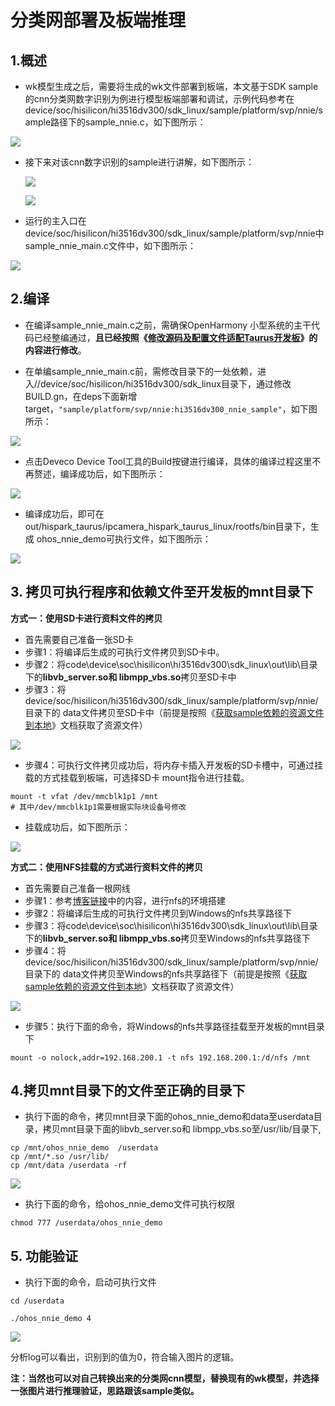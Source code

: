 # 分类网部署及板端推理

## 1.概述

* wk模型生成之后，需要将生成的wk文件部署到板端，本文基于SDK sample的cnn分类网数字识别为例进行模型板端部署和调试，示例代码参考在device/soc/hisilicon/hi3516dv300/sdk_linux/sample/platform/svp/nnie/sample路径下的sample_nnie.c，如下图所示：

![](./figures/hispark_taurus_nnie_sample/142sample_nnie%E7%9A%84%E5%88%86%E7%B1%BB%E7%BD%91.png)

* 接下来对该cnn数字识别的sample进行讲解，如下图所示：

  ![](./figures/hispark_taurus_store_sample/099%E8%AE%B2%E8%A7%A3%E6%95%B0%E5%AD%97%E8%AF%86%E5%88%AB.png)

  ![](./figures/hispark_taurus_store_sample/100%E8%AE%B2%E8%A7%A3%E6%95%B0%E5%AD%97%E8%AF%86%E5%88%AB.png)

* 运行的主入口在device/soc/hisilicon/hi3516dv300/sdk_linux/sample/platform/svp/nnie中sample_nnie_main.c文件中，如下图所示：

![](./figures/hispark_taurus_nnie_sample/143sample_nnie_main%E7%9A%84%E5%88%86%E7%B1%BB%E7%BD%91.png)

## 2.编译

* 在编译sample_nnie_main.c之前，需确保OpenHarmony 小型系统的主干代码已经整编通过，**且已经按照《[修改源码及配置文件适配Taurus开发板](2.2.1.%E4%BF%AE%E6%94%B9%E6%BA%90%E7%A0%81%E5%8F%8A%E9%85%8D%E7%BD%AE%E6%96%87%E4%BB%B6%E9%80%82%E9%85%8DTaurus%E5%BC%80%E5%8F%91%E6%9D%BF.md)》的内容进行修改**。

* 在单编sample_nnie_main.c前，需修改目录下的一处依赖，进入//device/soc/hisilicon/hi3516dv300/sdk_linux目录下，通过修改BUILD.gn，在deps下面新增target，``"sample/platform/svp/nnie:hi3516dv300_nnie_sample"``，如下图所示：

![](./figures/hispark_taurus_nnie_sample/144sample_nnie%E7%9A%84buildgn%E4%BF%AE%E6%94%B9.png)

* 点击Deveco Device Tool工具的Build按键进行编译，具体的编译过程这里不再赘述，编译成功后，如下图所示：

![](./figures/hispark_taurus_helloworld_sample/0002-build%20success.png)

* 编译成功后，即可在out/hispark_taurus/ipcamera_hispark_taurus_linux/rootfs/bin目录下，生成 ohos_nnie_demo可执行文件，如下图所示：

![](./figures/hispark_taurus_nnie_sample/146%E7%94%9F%E6%88%90nnie%E7%9A%84%E5%8F%AF%E6%89%A7%E8%A1%8C%E7%A8%8B%E5%BA%8F.png)

## 3. 拷贝可执行程序和依赖文件至开发板的mnt目录下

**方式一：使用SD卡进行资料文件的拷贝**

* 首先需要自己准备一张SD卡
* 步骤1：将编译后生成的可执行文件拷贝到SD卡中。
* 步骤2：将code\device\soc\hisilicon\hi3516dv300\sdk_linux\out\lib\目录下的**libvb_server.so和 libmpp_vbs.so**拷贝至SD卡中
* 步骤3：将device/soc/hisilicon/hi3516dv300/sdk_linux/sample/platform/svp/nnie/目录下的 data文件拷贝至SD卡中（前提是按照《[获取sample依赖的资源文件到本地](6.2.%E8%8E%B7%E5%8F%96sample%E4%BE%9D%E8%B5%96%E7%9A%84%E8%B5%84%E6%BA%90%E6%96%87%E4%BB%B6%E5%88%B0%E6%9C%AC%E5%9C%B0.md)》文档获取了资源文件）

![](./figures/hispark_taurus_nnie_sample/135%E5%A4%8D%E5%88%B6nnie%E4%BE%9D%E8%B5%96%E6%96%87%E4%BB%B6%E8%87%B3SD%E5%8D%A1.png)

* 步骤4：可执行文件拷贝成功后，将内存卡插入开发板的SD卡槽中，可通过挂载的方式挂载到板端，可选择SD卡 mount指令进行挂载。

```shell
mount -t vfat /dev/mmcblk1p1 /mnt
# 其中/dev/mmcblk1p1需要根据实际块设备号修改
```

* 挂载成功后，如下图所示：

![](./figures/hispark_taurus_nnie_sample/136%E6%8C%82%E8%BD%BDnnie%E4%BE%9D%E8%B5%96%E7%9A%84%E6%96%87%E4%BB%B6%E8%87%B3%E5%BC%80%E5%8F%91%E6%9D%BF%E7%9A%84mnt.png)

**方式二：使用NFS挂载的方式进行资料文件的拷贝**

* 首先需要自己准备一根网线
* 步骤1：参考[博客链接](https://blog.csdn.net/Wu_GuiMing/article/details/115872995?spm=1001.2014.3001.5501)中的内容，进行nfs的环境搭建
* 步骤2：将编译后生成的可执行文件拷贝到Windows的nfs共享路径下
* 步骤3：将code\device\soc\hisilicon\hi3516dv300\sdk_linux\out\lib\目录下的**libvb_server.so和 libmpp_vbs.so**拷贝至Windows的nfs共享路径下
* 步骤4：将device/soc/hisilicon/hi3516dv300/sdk_linux/sample/platform/svp/nnie/目录下的 data文件拷贝至Windows的nfs共享路径下（前提是按照《[获取sample依赖的资源文件到本地](6.2.%E8%8E%B7%E5%8F%96sample%E4%BE%9D%E8%B5%96%E7%9A%84%E8%B5%84%E6%BA%90%E6%96%87%E4%BB%B6%E5%88%B0%E6%9C%AC%E5%9C%B0.md)》文档获取了资源文件）

![](./figures/hispark_taurus_nnie_sample/134%E5%A4%8D%E5%88%B6nnie%E7%9A%84%E4%BE%9D%E8%B5%96%E6%96%87%E4%BB%B6%E8%87%B3nfs.png)

* 步骤5：执行下面的命令，将Windows的nfs共享路径挂载至开发板的mnt目录下

```
mount -o nolock,addr=192.168.200.1 -t nfs 192.168.200.1:/d/nfs /mnt
```

## 4.拷贝mnt目录下的文件至正确的目录下

* 执行下面的命令，拷贝mnt目录下面的ohos_nnie_demo和data至userdata目录，拷贝mnt目录下面的libvb_server.so和 libmpp_vbs.so至/usr/lib/目录下,

```
cp /mnt/ohos_nnie_demo  /userdata
cp /mnt/*.so /usr/lib/
cp /mnt/data /userdata -rf
```

![](./figures/hispark_taurus_nnie_sample/13%E5%A4%8D%E5%88%B6mnt%E4%B8%AD%E7%9A%84%E4%BE%9D%E8%B5%96%E6%96%87%E4%BB%B6%E8%87%B3userdate%E7%9B%AE%E5%BD%95.png)

* 执行下面的命令，给ohos_nnie_demo文件可执行权限

```
chmod 777 /userdata/ohos_nnie_demo
```

## 5. 功能验证

* 执行下面的命令，启动可执行文件

```
cd /userdata

./ohos_nnie_demo 4
```

![](./figures/hispark_taurus_nnie_sample/137%E6%89%A7%E8%A1%8C%E5%8F%AF%E6%89%A7%E8%A1%8C%E7%A8%8B%E5%BA%8Fcnn%E5%88%86%E7%B1%BB%E7%BD%91.png)

分析log可以看出，识别到的值为0，符合输入图片的逻辑。

**注：当然也可以对自己转换出来的分类网cnn模型，替换现有的wk模型，并选择一张图片进行推理验证，思路跟该sample类似。**

